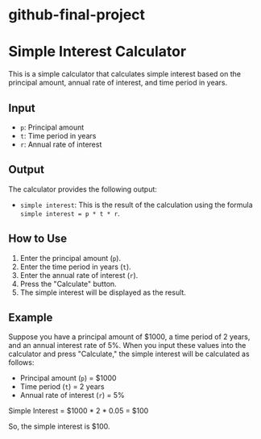 # github-final-project
# Simple Interest Calculator

This is a simple calculator that calculates simple interest based on the principal amount, annual rate of interest, and time period in years.

## Input

- `p`: Principal amount
- `t`: Time period in years
- `r`: Annual rate of interest

## Output

The calculator provides the following output:

- `simple interest`: This is the result of the calculation using the formula `simple interest = p * t * r`.

## How to Use

1. Enter the principal amount (`p`).
2. Enter the time period in years (`t`).
3. Enter the annual rate of interest (`r`).
4. Press the "Calculate" button.
5. The simple interest will be displayed as the result.

## Example

Suppose you have a principal amount of $1000, a time period of 2 years, and an annual interest rate of 5%. When you input these values into the calculator and press "Calculate," the simple interest will be calculated as follows:

- Principal amount (`p`) = $1000
- Time period (`t`) = 2 years
- Annual rate of interest (`r`) = 5%

Simple Interest = $1000 * 2 * 0.05 = $100

So, the simple interest is $100.


